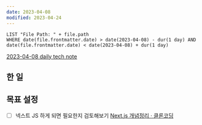 ```yaml
---
date: 2023-04-08
modified: 2023-04-24
---
```


```dataview
LIST "File Path: " + file.path
WHERE date(file.frontmatter.date) > date(2023-04-08) - dur(1 day) AND date(file.frontmatter.date) < date(2023-04-08) + dur(1 day)
```

[2023-04-08 daily tech note](src/contents/topic/tech-review/T2023-04-08/T2023-04-08.md)

## 한 일

## 목표 설정

- [ ] 넥스트 JS 하게 되면 필요한지 검토해보기
[Next.js 개념정리 · 클론코딩](https://academy.dream-coding.com/courses/next)
